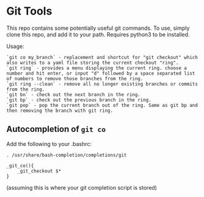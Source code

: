 Git Tools
=========

This repo contains some potentially useful git commands. To use, simply clone this repo, and add it to your path. Requires python3 to be installed.

Usage:

    `git co my_branch` - replacement and shortcut for "git checkout" which also writes to a yaml file storing the current checkout "ring".
    `git ring` - provides a menu displaying the current ring. choose a number and hit enter, or input "d" followed by a space separated list of numbers to remove those branches from the ring.
    `git ring --clean` - remove all no longer existing branches or commits from the ring.
    `git bn` - check out the next branch in the ring.
    `git bp` - check out the previous branch in the ring.
    `git pop` - pop the current branch out of the ring. Same as git bp and then removing the branch with git ring.

Autocompletion of `git co`
--------------------------

Add the following to your .bashrc:
    
    . /usr/share/bash-completion/completions/git

    _git_co(){
        _git_checkout $*
    }

(assuming this is where your git completion script is stored)
